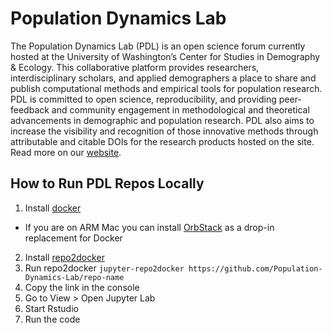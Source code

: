 # Population Dynamics Lab

The Population Dynamics Lab (PDL) is an open science forum currently hosted at the University of Washington’s Center for Studies in Demography & Ecology. This collaborative platform provides researchers, interdisciplinary scholars, and applied demographers a place to share and publish computational methods and empirical tools for population research. PDL is committed to open science, reproducibility, and providing peer-feedback and community engagement in methodological and theoretical advancements in demographic and population research. PDL also aims to increase the visibility and recognition of those innovative methods through attributable and citable DOIs for the research products hosted on the site. Read more on our [website](https://population-dynamics-lab.csde.washington.edu/).

## How to Run PDL Repos Locally
1. Install [docker](https://docs.docker.com/engine/install/)
  - If you are on ARM Mac you can install [OrbStack](https://orbstack.dev/download) as a drop-in replacement for Docker
2. Install [repo2docker](https://repo2docker.readthedocs.io/en/latest/install.html)
3. Run repo2docker `jupyter-repo2docker https://github.com/Population-Dynamics-Lab/repo-name`
4. Copy the link in the console
5. Go to View > Open Jupyter Lab
6. Start Rstudio
7. Run the code
